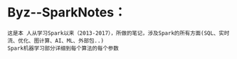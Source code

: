 # Byz--SparkNotes：
    这是本 人从学习Spark以来（2013-2017），所做的笔记，涉及Spark的所有方面(SQL、实时流、优化、图计算、AI、ML、外部包..)
    Spark机器学习部分详细到每个算法的每个参数 
    

